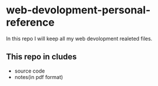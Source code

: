 
# web-devolopment-personal-reference

In this repo I will keep all my web devolopment realeted files.

## This repo in cludes
* source code
* notes(in pdf format)
